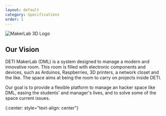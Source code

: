 ```yaml
---
layout: default
category: Specifications
order: 1
---
```


![MakerLab 3D Logo](https://firebasestorage.googleapis.com/v0/b/makerlab-b9b8c.appspot.com/o/IMG_20170614_195527.jpg?alt=media&token=555809ac-e4e4-4cc2-985e-074ba8724e11)

## Our Vision

DETI MakerLab (DML) is a system designed to manage a modern and innovative room. 
This room is filled with electronic components and devices, such as Arduinos,
Raspberries, 3D printers, a network closet and the like. The space aims at being
the room to carry on projects inside DETI.

Our goal is to provide a flexible platform to manage an hacker space like DML,
easing the students' and manager's lives, and to solve some of the space current 
issues.


<!-- -->
{:center: style="text-align: center"}
